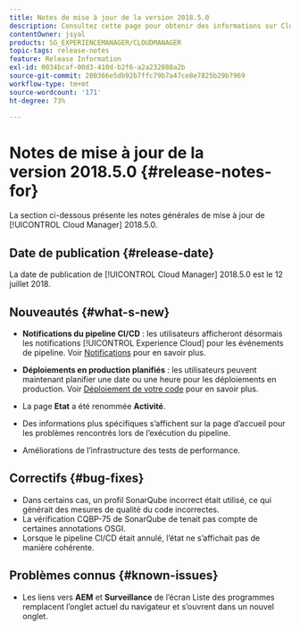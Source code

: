 ```yaml
---
title: Notes de mise à jour de la version 2018.5.0
description: Consultez cette page pour obtenir des informations sur Cloud Manager 2018.5.0.
contentOwner: jsyal
products: SG_EXPERIENCEMANAGER/CLOUDMANAGER
topic-tags: release-notes
feature: Release Information
exl-id: 0034bcaf-00d3-410d-b2f6-a2a232888a2b
source-git-commit: 200366e5db92b7ffc79b7a47ce8e7825b29b7969
workflow-type: tm+mt
source-wordcount: '171'
ht-degree: 73%

---
```


# Notes de mise à jour de la version 2018.5.0 {#release-notes-for}

La section ci-dessous présente les notes générales de mise à jour de [!UICONTROL Cloud Manager] 2018.5.0.

## Date de publication {#release-date}

La date de publication de [!UICONTROL Cloud Manager] 2018.5.0 est le 12 juillet 2018.

## Nouveautés {#what-s-new}

* **Notifications du pipeline CI/CD** : les utilisateurs afficheront désormais les notifications [!UICONTROL Experience Cloud] pour les événements de pipeline. Voir [Notifications](/help/using/notifications.md) pour en savoir plus.

* **Déploiements en production planifiés** : les utilisateurs peuvent maintenant planifier une date ou une heure pour les déploiements en production. Voir [Déploiement de votre code](/help/using/code-deployment.md) pour en savoir plus.

* La page **Etat** a été renommée **Activité**.

* Des informations plus spécifiques s’affichent sur la page d’accueil pour les problèmes rencontrés lors de l’exécution du pipeline.
* Améliorations de l’infrastructure des tests de performance.

## Correctifs {#bug-fixes}

* Dans certains cas, un profil SonarQube incorrect était utilisé, ce qui générait des mesures de qualité du code incorrectes.
* La vérification CQBP-75 de SonarQube de tenait pas compte de certaines annotations OSGI.
* Lorsque le pipeline CI/CD était annulé, l’état ne s’affichait pas de manière cohérente.

## Problèmes connus {#known-issues}

* Les liens vers **AEM** et **Surveillance** de l’écran Liste des programmes remplacent l’onglet actuel du navigateur et s’ouvrent dans un nouvel onglet.
